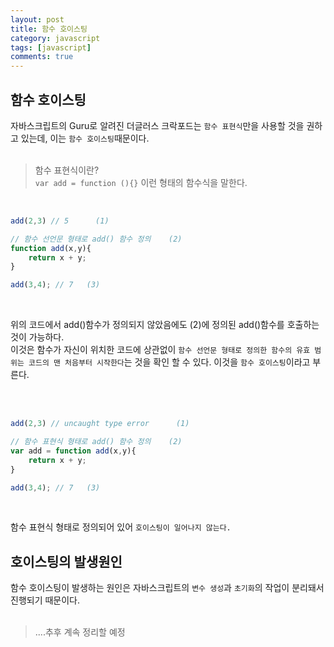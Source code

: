 ```yaml
---
layout: post
title: 함수 호이스팅
category: javascript
tags: [javascript]
comments: true
---
```


## 함수 호이스팅

자바스크립트의 Guru로 알려진 더글러스 크락포드는 `함수 표현식`만을 사용할 것을 권하고 있는데, 이는 `함수 호이스팅`때문이다. <br/><br/>

> 함수 표현식이란? <br />
> ``` var add = function (){} ``` 이런 형태의 함수식을 말한다. 

<br />

```javascript
add(2,3) // 5      (1)

// 함수 선언문 형태로 add() 함수 정의    (2)
function add(x,y){
    return x + y;
}

add(3,4); // 7   (3)
```
<br />

위의 코드에서 add()함수가 정의되지 않았음에도 (2)에 정의된 add()함수를 호출하는 것이 가능하다.<br/>
이것은 함수가 자신이 위치한 코드에 상관없이 `함수 선언문 형태로 정의한 함수의 유효 범위는 코드의 맨 처음부터 시작한다`는 것을 확인 할 수 있다. 이것을 `함수 호이스팅`이라고 부른다.

<br /><br />


```javascript
add(2,3) // uncaught type error      (1)

// 함수 표현식 형태로 add() 함수 정의    (2)
var add = function add(x,y){
    return x + y;
}

add(3,4); // 7   (3)
```
<br />

함수 표현식 형태로 정의되어 있어 `호이스팅이 일어나지 않는다.` <br/>

## 호이스팅의 발생원인

함수 호이스팅이 발생하는 원인은 자바스크립트의 `변수 생성`과 `초기화`의 작업이 분리돼서 진행되기 때문이다.<br/>
<br/>

>....추후 계속 정리할 예정